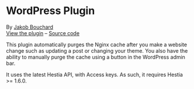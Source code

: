 # WordPress Plugin

By [Jakob Bouchard](https://github.com/jakobbouchard/)  
[View the plugin](https://wordpress.org/plugins/hestia-nginx-cache/) – [Source code](https://github.com/jakobbouchard/hestia-nginx-cache)

This plugin automatically purges the Nginx cache after you make a website change such as updating a post or changing your theme. You also have the ability to manually purge the cache using a button in the WordPress admin bar.

It uses the latest Hestia API, with Access keys. As such, it requires Hestia >= 1.6.0.
